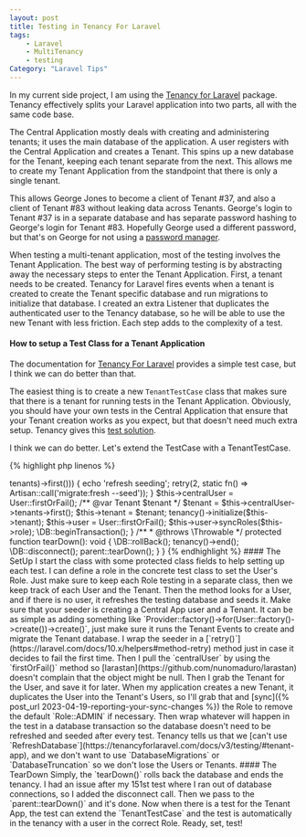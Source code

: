 ```yaml
---
layout: post
title: Testing in Tenancy For Laravel
tags:
    - Laravel
    - MultiTenancy
    - testing
Category: "Laravel Tips"
---
```


In my current side project, I am using the
[Tenancy for Laravel](https://tenancyforlaravel.com) package. Tenancy
effectively splits your Laravel application into two parts, all with the
same code base.

The Central Application mostly deals with creating and administering tenants;
it uses the main database of the application. A user registers with the
Central Application and creates a Tenant. This spins up a new database for
the Tenant, keeping each tenant separate from the next. This allows me to
create my Tenant Application from the standpoint that there is only a single
tenant.

This allows George Jones to become a client of Tenant #37, and also a client
of Tenant #83 without leaking data across Tenants. George's login to Tenant
#37 is in a separate database and has separate password hashing to George's
login for Tenant #83. Hopefully George used a different password, but that's
on George for not using a [password manager](https://bitwarden.com).

When testing a multi-tenant application, most of the testing involves the
Tenant Application. The best way of performing testing is by abstracting
away the necessary steps to enter the Tenant Application. First, a tenant
needs to be created. Tenancy for Laravel fires events when a tenant is
created to create the Tenant specific database and run migrations to initialize
that database. I created an extra Listener that duplicates the authenticated
user to the Tenancy database, so he will be able to use the new Tenant with
less friction. Each step adds to the complexity of a test.

#### How to setup a Test Class for a Tenant Application

The documentation for
[Tenancy For Laravel](https://tenancyforlaravel.com/docs/v3/testing) 
provides a simple test case, but I think we can do better than that.

The easiest thing is to create a new `TenantTestCase` class that makes sure
that there is a tenant for running tests in the Tenant Application.
Obviously, you should have your own tests in the Central Application that
ensure that your Tenant creation works as you expect, but that doesn't need
much extra setup. Tenancy gives this
[test solution](https://tenancyforlaravel.com/docs/v3/testing/#tenant-app).

I think we can do better. Let's extend the TestCase with a TenantTestCase.

{% highlight php linenos %}
<?php

declare(strict_types=1);

namespace Tests;

use App\Models\Domain;
use App\Models\Tenant;
use App\Models\Role;
use App\Models\User;
use Illuminate\Support\Facades\Artisan;
use Stancl\Tenancy\Exceptions\TenantCouldNotBeIdentifiedById;

class TenantTestCase extends TestCase
{
    protected string $role = Role::ADMIN;
    protected Tenant $tenant;
    protected User $centralUser;
    protected User $user;

    /**
     * @throws TenantCouldNotBeIdentifiedById
     * @throws \Exception
     * @throws \Throwable
     */
    protected function setUp(): void
    {
        parent::setUp();
        $user = User::first();
        if (is_null($user) || is_null(optional(optional($user)->tenants)->first())) {
            echo 'refresh seeding';
            retry(2, static fn() => Artisan::call('migrate:fresh --seed'));
        }
        $this->centralUser = User::firstOrFail();

        /** @var Tenant $tenant */
        $tenant = $this->centralUser->tenants->first();
        $this->tenant = $tenant;

        tenancy()->initialize($this->tenant);
        $this->user = User::firstOrFail();
        $this->user->syncRoles($this->role);

        \DB::beginTransaction();
    }

    /**
     * @throws \Throwable
     */
    protected function tearDown(): void
    {
        \DB::rollBack();

        tenancy()->end();
        \DB::disconnect();
        parent::tearDown();
    }
}
{% endhighlight %}

#### The SetUp
I start the class with some protected class fields to help setting up each 
test. I can define a role in the concrete test class to set the User's Role. 
Just make sure to keep each Role testing in a separate class, then we keep 
track of each User and the Tenant.

Then the method looks for a User, and if there is no user, it refreshes the 
testing database and seeds it. Make sure that your seeder is creating a 
Central App user and a Tenant. It can be as simple as adding something like
`Provider::factory()->for(User::factory()->create())->create()`, just make 
sure it runs the Tenant Events to create and migrate the Tenant database. I 
wrap the seeder in a
[`retry()`](https://laravel.com/docs/10.x/helpers#method-retry) method just 
in case it decides to fail the first time. Then I pull the `centralUser` by 
using the `firstOrFail()` method so
[larastan](https://github.com/nunomaduro/larastan) doesn't complain that the 
object might be null.

Then I grab the Tenant for the User, and save it for later. When my 
application creates a new Tenant, it duplicates the User into the Tenant's 
Users, so I'll grab that and [sync]({% post_url 2023-04-19-reporting-your-sync-changes %})
the Role to remove the default `Role::ADMIN` if necessary.

Then wrap whatever will happen in the test in a database transaction so the 
database doesn't need to be refreshed and seeded after every test. Tenancy 
tells us that we
[can't use `RefreshDatabase`](https://tenancyforlaravel.com/docs/v3/testing/#tenant-app),
and we don't want to use `DatabaseMigrations` or `DatabaseTruncation` so we 
don't lose the Users or Tenants.

#### The TearDown
Simply, the `tearDown()` rolls back the database and ends the tenancy. I had 
an issue after my 151st test where I ran out of database connections, so I 
added the disconnect call. Then we pass to the `parent::tearDown()` and it's 
done.

Now when there is a test for the Tenant App, the test can extend the `TenantTestCase`
and the test is automatically in the tenancy with a user in the correct Role.

Ready, set, test!
